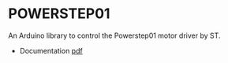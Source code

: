 # POWERSTEP01 

An Arduino library to control the Powerstep01 motor driver by ST. 
- Documentation [pdf](https://github.com/0xD9D0/powerstep01/blob/master/Documentation.pdf) 
